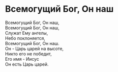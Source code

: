 # Всемогущий Бог, Он наш
Всемогущий Бог, Он наш,  
Всемогущий Бог, Он наш,  
Служат Ему ангелы,  
Небо поклоняется,  
Всемогущий Бог, Он наш.  
Он - Царь царей на высоте,  
Никто его не победит,  
Его имя - Иисус  
Он есть Царь царей.
